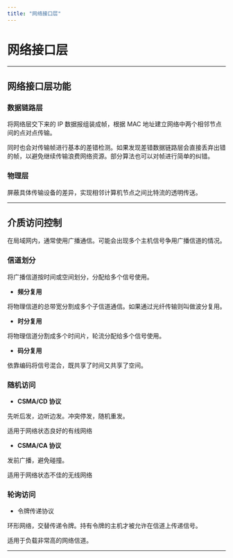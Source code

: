 ```yaml
---
title: "网络接口层"
---
```


# 网络接口层

---

## 网络接口层功能

### 数据链路层

将网络层交下来的 IP 数据报组装成帧，根据 MAC 地址建立网络中两个相邻节点间的点对点传输。

同时也会对传输帧进行基本的差错检测。如果发现差错数据链路层会直接丢弃出错的帧，以避免继续传输浪费网络资源。部分算法也可以对帧进行简单的纠错。

### 物理层

屏蔽具体传输设备的差异，实现相邻计算机节点之间比特流的透明传送。

--- 

## 介质访问控制

在局域网内，通常使用广播通信。可能会出现多个主机信号争用广播信道的情况。

### 信道划分

将广播信道按时间或空间划分，分配给多个信号使用。

- **频分复用**

将物理信道的总带宽分割成多个子信道通信。如果通过光纤传输则叫做波分复用。

- **时分复用**

将物理信道分割成多个时间片，轮流分配给多个信号使用。

- **码分复用**

依靠编码将信号混合，既共享了时间又共享了空间。

### 随机访问

- **CSMA/CD 协议**

先听后发，边听边发。冲突停发，随机重发。

适用于网络状态良好的有线网络

- **CSMA/CA 协议**

发前广播，避免碰撞。


适用于网络状态不佳的无线网络


### 轮询访问

- 令牌传递协议

环形网络，交替传递令牌。持有令牌的主机才被允许在信道上传递信号。

适用于负载非常高的网络信道。

---

## 

